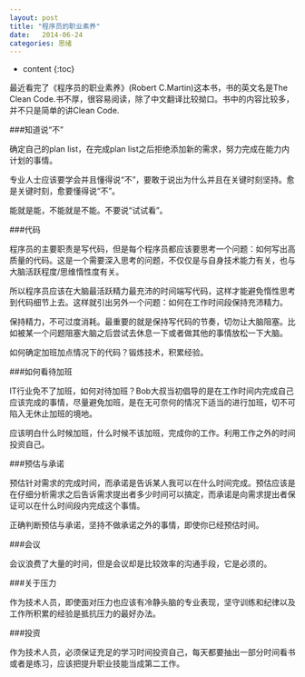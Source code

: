 ```yaml
---
layout: post
title: "程序员的职业素养"
date:   2014-06-24
categories: 思绪
---
```


* content
{:toc}

最近看完了《程序员的职业素养》(Robert C.Martin)这本书，书的英文名是The Clean Code.书不厚，很容易阅读，除了中文翻译比较拗口。书中的内容比较多，并不只是简单的讲Clean Code.

###知道说“不”

确定自己的plan list，在完成plan list之后拒绝添加新的需求，努力完成在能力内计划的事情。

专业人士应该要学会并且懂得说“不”，要敢于说出为什么并且在关键时刻坚持。愈是关键时刻，愈要懂得说“不”。

能就是能，不能就是不能。不要说“试试看”。

###代码

程序员的主要职责是写代码，但是每个程序员都应该要思考一个问题：如何写出高质量的代码。这是一个需要深入思考的问题，不仅仅是与自身技术能力有关，也与大脑活跃程度/思维惰性度有关。

所以程序员应该在大脑最活跃精力最充沛的时间端写代码，这样才能避免惰性思考到代码细节上去。这样就引出另外一个问题：如何在工作时间段保持充沛精力。

保持精力，不可过度消耗。最重要的就是保持写代码的节奏，切勿让大脑阻塞。比如被某一个问题阻塞大脑之后尝试去休息一下或者做其他的事情放松一下大脑。

如何确定加班加点情况下的代码？锻炼技术，积累经验。

###如何看待加班

IT行业免不了加班，如何对待加班？Bob大叔当初倡导的是在工作时间内完成自己应该完成的事情，尽量避免加班，是在无可奈何的情况下适当的进行加班，切不可陷入无休止加班的境地。

应该明白什么时候加班，什么时候不该加班，完成你的工作。利用工作之外的时间投资自己。

###预估与承诺

预估针对需求的完成时间，而承诺是告诉某人我可以在什么时间完成。预估应该是在仔细分析需求之后告诉需求提出者多少时间可以搞定，而承诺是向需求提出者保证可以在什么时间段内完成这个事情。

正确判断预估与承诺，坚持不做承诺之外的事情，即使你已经预估时间。

###会议

会议浪费了大量的时间，但是会议却是比较效率的沟通手段，它是必须的。

###关于压力

作为技术人员，即使面对压力也应该有冷静头脑的专业表现，坚守训练和纪律以及工作所积累的经验是抵抗压力的最好办法。

###投资

作为技术人员，必须保证充足的学习时间投资自己，每天都要抽出一部分时间看书或者是练习，应该把提升职业技能当成第二工作。